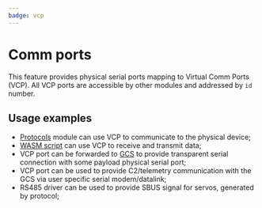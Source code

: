 ```yaml
---
badge: vcp
---
```


# Comm ports

This feature provides physical serial ports mapping to Virtual Comm Ports (VCP). All VCP ports are accessible by other modules and addressed by `id` number.

## Usage examples

* [Protocols](protocols) module can use VCP to communicate to the physical device;
* [WASM script](script) can use VCP to receive and transmit data;
* VCP port can be forwarded to [GCS](/gcs) to provide transparent serial connection with some payload physical serial port;
* VCP port can be used to provide C2/telemetry communication with the GCS via user specific serial modem/datalink;
* RS485 driver can be used to provide SBUS signal for servos, generated by protocol;
